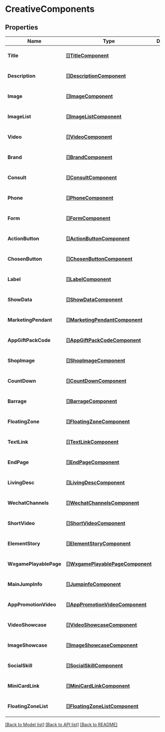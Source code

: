 # CreativeComponents

## Properties
Name | Type | Description | Notes
------------ | ------------- | ------------- | -------------
**Title** | [**[]TitleComponent**](title_component.md) |  | [optional] [default to null]
**Description** | [**[]DescriptionComponent**](description_component.md) |  | [optional] [default to null]
**Image** | [**[]ImageComponent**](image_component.md) |  | [optional] [default to null]
**ImageList** | [**[]ImageListComponent**](image_list_component.md) |  | [optional] [default to null]
**Video** | [**[]VideoComponent**](video_component.md) |  | [optional] [default to null]
**Brand** | [**[]BrandComponent**](brand_component.md) |  | [optional] [default to null]
**Consult** | [**[]ConsultComponent**](consult_component.md) |  | [optional] [default to null]
**Phone** | [**[]PhoneComponent**](phone_component.md) |  | [optional] [default to null]
**Form** | [**[]FormComponent**](form_component.md) |  | [optional] [default to null]
**ActionButton** | [**[]ActionButtonComponent**](action_button_component.md) |  | [optional] [default to null]
**ChosenButton** | [**[]ChosenButtonComponent**](chosen_button_component.md) |  | [optional] [default to null]
**Label** | [**[]LabelComponent**](label_component.md) |  | [optional] [default to null]
**ShowData** | [**[]ShowDataComponent**](show_data_component.md) |  | [optional] [default to null]
**MarketingPendant** | [**[]MarketingPendantComponent**](marketing_pendant_component.md) |  | [optional] [default to null]
**AppGiftPackCode** | [**[]AppGiftPackCodeComponent**](app_gift_pack_code_component.md) |  | [optional] [default to null]
**ShopImage** | [**[]ShopImageComponent**](shop_image_component.md) |  | [optional] [default to null]
**CountDown** | [**[]CountDownComponent**](count_down_component.md) |  | [optional] [default to null]
**Barrage** | [**[]BarrageComponent**](barrage_component.md) |  | [optional] [default to null]
**FloatingZone** | [**[]FloatingZoneComponent**](floating_zone_component.md) |  | [optional] [default to null]
**TextLink** | [**[]TextLinkComponent**](text_link_component.md) |  | [optional] [default to null]
**EndPage** | [**[]EndPageComponent**](end_page_component.md) |  | [optional] [default to null]
**LivingDesc** | [**[]LivingDescComponent**](living_desc_component.md) |  | [optional] [default to null]
**WechatChannels** | [**[]WechatChannelsComponent**](wechat_channels_component.md) |  | [optional] [default to null]
**ShortVideo** | [**[]ShortVideoComponent**](short_video_component.md) |  | [optional] [default to null]
**ElementStory** | [**[]ElementStoryComponent**](element_story_component.md) |  | [optional] [default to null]
**WxgamePlayablePage** | [**[]WxgamePlayablePageComponent**](wxgame_playable_page_component.md) |  | [optional] [default to null]
**MainJumpInfo** | [**[]JumpinfoComponent**](jumpinfo_component.md) |  | [optional] [default to null]
**AppPromotionVideo** | [**[]AppPromotionVideoComponent**](app_promotion_video_component.md) |  | [optional] [default to null]
**VideoShowcase** | [**[]VideoShowcaseComponent**](video_showcase_component.md) |  | [optional] [default to null]
**ImageShowcase** | [**[]ImageShowcaseComponent**](image_showcase_component.md) |  | [optional] [default to null]
**SocialSkill** | [**[]SocialSkillComponent**](social_skill_component.md) |  | [optional] [default to null]
**MiniCardLink** | [**[]MiniCardLinkComponent**](mini_card_link_component.md) |  | [optional] [default to null]
**FloatingZoneList** | [**[]FloatingZoneListComponent**](floating_zone_list_component.md) |  | [optional] [default to null]

[[Back to Model list]](../README.md#documentation-for-models) [[Back to API list]](../README.md#documentation-for-api-endpoints) [[Back to README]](../README.md)


